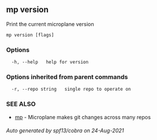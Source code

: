 ## mp version

Print the current microplane version

```
mp version [flags]
```

### Options

```
  -h, --help   help for version
```

### Options inherited from parent commands

```
  -r, --repo string   single repo to operate on
```

### SEE ALSO

* [mp](mp.md)	 - Microplane makes git changes across many repos

###### Auto generated by spf13/cobra on 24-Aug-2021
